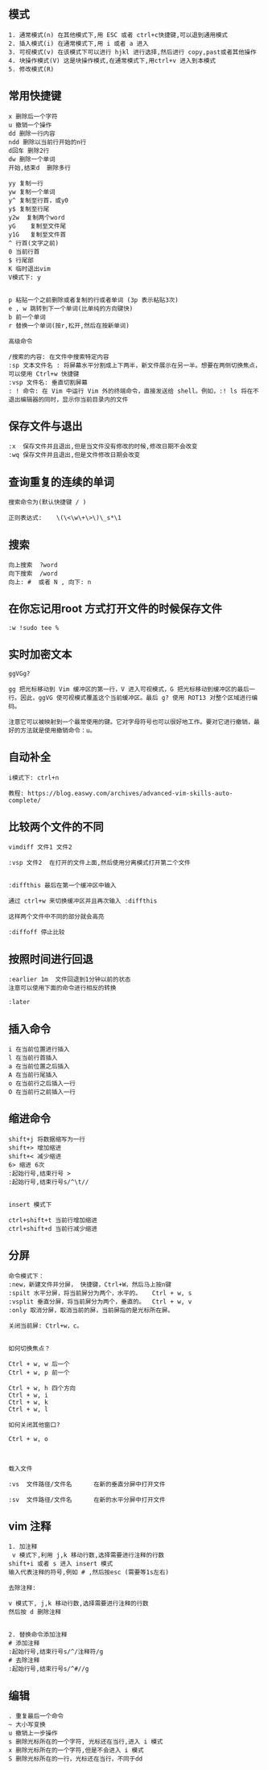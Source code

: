 

模式
----

    1. 通常模式(n) 在其他模式下,用 ESC 或者 ctrl+c快捷键,可以退到通用模式
    2. 插入模式(i) 在通常模式下,用 i 或者 a 进入
    3. 可视模式(v) 在该模式下可以进行 hjkl 进行选择,然后进行 copy,past或者其他操作
    4. 块操作模式(V) 这是块操作模式,在通常模式下,用ctrl+v 进入到本模式
    5. 修改模式(R)


常用快捷键
------

    x 删除后一个字符
    u 撤销一个操作
    dd 删除一行内容
    ndd 删除以当前行开始的n行
    d回车 删除2行
    dw 删除一个单词
    开始,结束d  删除多行

    yy 复制一行
    yw 复制一个单词
    y^ 复制至行首，或y0
    y$ 复制至行尾
    y2w  复制两个word
    yG    复制至文件尾
    y1G   复制至文件首
    ^ 行首(文字之前)
    0 当前行首
    $ 行尾部
    K 临时退出vim
    V模式下: y


    p 粘贴一个之前删除或者复制的行或者单词 (3p 表示粘贴3次)
    e , w 跳转到下一个单词(比单纯的方向键快)
    b 前一个单词
    r 替换一个单词(按r,松开,然后在按新单词)

    高级命令

    /搜索的内容: 在文件中搜索特定内容
    :sp 文本文件名 : 将屏幕水平分割成上下两半，新文件展示在另一半。想要在两侧切换焦点，可以使用 Ctrl+w 快捷键
    :vsp 文件名: 垂直切割屏幕
    : ! 命令: 在 Vim 中运行 Vim 外的终端命令，直接发送给 shell。例如，:! ls 将在不退出编辑器的同时，显示你当前目录内的文件


保存文件与退出
---

    :x  保存文件并且退出,但是当文件没有修改的时候,修改日期不会改变
    :wq 保存文件并且退出,但是文件修改日期会改变


查询重复的连续的单词
----

    搜索命令为(默认快捷键 / )

    正则表达式:    \(\<\w\+\>\)\_s*\1


搜索
-----

    向上搜索  ?word
    向下搜索  /word
    向上: #  或者 N , 向下: n


在你忘记用root 方式打开文件的时候保存文件
-----

    :w !sudo tee %

实时加密文本
------

    ggVGg?

    gg 把光标移动到 Vim 缓冲区的第一行，V 进入可视模式，G 把光标移动到缓冲区的最后一行。因此，ggVG 使可视模式覆盖这个当前缓冲区。最后 g? 使用 ROT13 对整个区域进行编码。

    注意它可以被映射到一个最常使用的键。它对字母符号也可以很好地工作。要对它进行撤销，最好的方法就是使用撤销命令：u。


自动补全
------

    i模式下: ctrl+n

    教程: https://blog.easwy.com/archives/advanced-vim-skills-auto-complete/


比较两个文件的不同
----

    vimdiff 文件1 文件2

    :vsp 文件2  在打开的文件上面,然后使用分离模式打开第二个文件


    :diffthis 最后在第一个缓冲区中输入

    通过 ctrl+w 来切换缓冲区并且再次输入 :diffthis

    这样两个文件中不同的部分就会高亮

    :diffoff 停止比较


按照时间进行回退
-----

    :earlier 1m  文件回退到1分钟以前的状态
    注意可以使用下面的命令进行相反的转换

    :later

插入命令
-----

    i 在当前位置进行插入
    l 在当前行首插入
    a 在当前位置之后插入
    A 在当前行尾插入
    o 在当前行之后插入一行
    O 在当前行之前插入一行



缩进命令
----
    shift+j 将数据缩写为一行
    shift+> 增加缩进
    shift+< 减少缩进
    6> 缩进 6次
    :起始行号,结束行号 >
    :起始行号,结束行号s/^\t//


    insert 模式下

    ctrl+shift+t 当前行增加缩进
    ctrl+shift+d 当前行减少缩进


分屏
-----
    命令模式下：
    :new，新建文件并分屏， 快捷键，Ctrl+W，然后马上按n键
    :spilt 水平分屏，将当前屏分为两个，水平的。   Ctrl + w, s
    :vsplit 垂直分屏，将当前屏分为两个，垂直的。  Ctrl + w, v
    :only 取消分屏，取消当前的屏，当前屏指的是光标所在屏。

    关闭当前屏: Ctrl+w，c。


    如何切换焦点？

    Ctrl + w, w 后一个
    Ctrl + w, p 前一个

    Ctrl + w, h 四个方向
    Ctrl + w, i
    Ctrl + w, k
    Ctrl + w, l

    如何关闭其他窗口?

    Ctrl + w, o



    载入文件

    :vs  文件路径/文件名      在新的垂直分屏中打开文件

    :sv  文件路径/文件名      在新的水平分屏中打开文件

vim 注释
------

    1. 加注释
     v 模式下,利用 j,k 移动行数,选择需要进行注释的行数
    shift+i 或者 s 进入 insert 模式
    输入代表注释的符号,例如 # ,然后按esc (需要等1s左右)

    去除注释:

    v 模式下, j,k 移动行数,选择需要进行注释的行数
    然后按 d 删除注释


    2. 替换命令添加注释
    # 添加注释
    :起始行号,结束行号s/^/注释符/g
    # 去除注释
    :起始行号,结束行号s/^#//g


编辑
-----

    . 重复最后一个命令
    ~ 大小写变换
    u 撤销上一步操作
    s 删除光标所在的一个字符, 光标还在当行,进入 i 模式
    x 删除光标所在的一个字符,但是不会进入 i 模式
    S 删除光标所在的一行，光标还在当行，不同于dd
